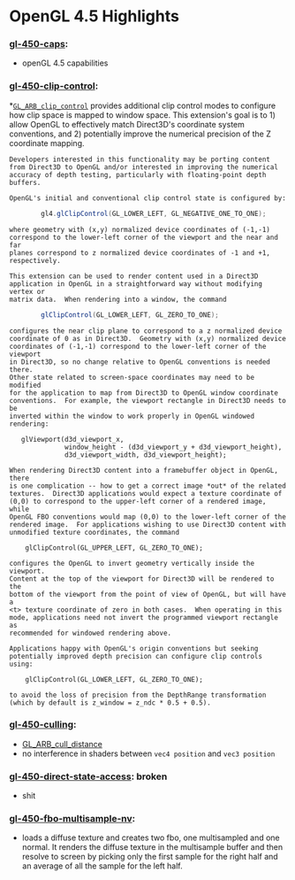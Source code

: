 # OpenGL 4.5 Highlights

### [gl-450-caps](https://github.com/elect86/jogl-samples/blob/master/jogl-samples/src/tests/gl_450/Gl_450_caps.java):

* openGL 4.5 capabilities

### [gl-450-clip-control](https://github.com/elect86/jogl-samples/blob/master/jogl-samples/src/tests/gl_450/Gl_450_clip_control.java):

*[`GL_ARB_clip_control`](https://www.opengl.org/registry/specs/ARB/clip_control.txt) provides additional clip control modes to configure how
    clip space is mapped to window space.  This extension's goal is to 1)
    allow OpenGL to effectively match Direct3D's coordinate system
    conventions, and 2) potentially improve the numerical precision of the Z
    coordinate mapping.

    Developers interested in this functionality may be porting content
    from Direct3D to OpenGL and/or interested in improving the numerical
    accuracy of depth testing, particularly with floating-point depth
    buffers.

    OpenGL's initial and conventional clip control state is configured by:
```java
        gl4.glClipControl(GL_LOWER_LEFT, GL_NEGATIVE_ONE_TO_ONE);
```
    where geometry with (x,y) normalized device coordinates of (-1,-1)
    correspond to the lower-left corner of the viewport and the near and far
    planes correspond to z normalized device coordinates of -1 and +1,
    respectively.

    This extension can be used to render content used in a Direct3D
    application in OpenGL in a straightforward way without modifying vertex or
    matrix data.  When rendering into a window, the command
```java
        glClipControl(GL_LOWER_LEFT, GL_ZERO_TO_ONE);
```
    configures the near clip plane to correspond to a z normalized device
    coordinate of 0 as in Direct3D.  Geometry with (x,y) normalized device
    coordinates of (-1,-1) correspond to the lower-left corner of the viewport
    in Direct3D, so no change relative to OpenGL conventions is needed there.
    Other state related to screen-space coordinates may need to be modified
    for the application to map from Direct3D to OpenGL window coordinate
    conventions.  For example, the viewport rectangle in Direct3D needs to be
    inverted within the window to work properly in OpenGL windowed rendering:

       glViewport(d3d_viewport_x,
                  window_height - (d3d_viewport_y + d3d_viewport_height),
                  d3d_viewport_width, d3d_viewport_height);

    When rendering Direct3D content into a framebuffer object in OpenGL, there
    is one complication -- how to get a correct image *out* of the related
    textures.  Direct3D applications would expect a texture coordinate of
    (0,0) to correspond to the upper-left corner of a rendered image, while
    OpenGL FBO conventions would map (0,0) to the lower-left corner of the
    rendered image.  For applications wishing to use Direct3D content with
    unmodified texture coordinates, the command

        glClipControl(GL_UPPER_LEFT, GL_ZERO_TO_ONE);

    configures the OpenGL to invert geometry vertically inside the viewport.
    Content at the top of the viewport for Direct3D will be rendered to the
    bottom of the viewport from the point of view of OpenGL, but will have a
    <t> texture coordinate of zero in both cases.  When operating in this
    mode, applications need not invert the programmed viewport rectangle as
    recommended for windowed rendering above.

    Applications happy with OpenGL's origin conventions but seeking
    potentially improved depth precision can configure clip controls using:

        glClipControl(GL_LOWER_LEFT, GL_ZERO_TO_ONE);

    to avoid the loss of precision from the DepthRange transformation
    (which by default is z_window = z_ndc * 0.5 + 0.5).

### [gl-450-culling](https://github.com/elect86/jogl-samples/blob/master/jogl-samples/src/tests/gl_450/Gl_450_culling.java):

* [GL_ARB_cull_distance](https://www.opengl.org/registry/specs/ARB/cull_distance.txt)
* no interference in shaders between `vec4 position` and `vec3 position`

### [gl-450-direct-state-access](https://github.com/elect86/jogl-samples/blob/master/jogl-samples/src/tests/gl_450/Gl_450_direct_state_access.java): broken

* shit

### [gl-450-fbo-multisample-nv](https://github.com/elect86/jogl-samples/blob/master/jogl-samples/src/tests/gl_450/Gl_450_fbo_multisample_explicit.java):

* loads a diffuse texture and creates two fbo, one multisampled and one normal. It renders the diffuse texture in the 
multisample buffer and then resolve to screen by picking only the first sample for the right half and an average of all
the sample for the left half.
